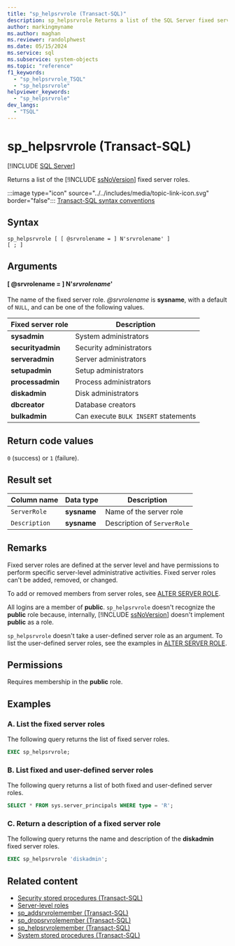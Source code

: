 ```yaml
---
title: "sp_helpsrvrole (Transact-SQL)"
description: sp_helpsrvrole Returns a list of the SQL Server fixed server roles.
author: markingmyname
ms.author: maghan
ms.reviewer: randolphwest
ms.date: 05/15/2024
ms.service: sql
ms.subservice: system-objects
ms.topic: "reference"
f1_keywords:
  - "sp_helpsrvrole_TSQL"
  - "sp_helpsrvrole"
helpviewer_keywords:
  - "sp_helpsrvrole"
dev_langs:
  - "TSQL"
---
```

# sp_helpsrvrole (Transact-SQL)

[!INCLUDE [SQL Server](../../includes/applies-to-version/sqlserver.md)]

Returns a list of the [!INCLUDE [ssNoVersion](../../includes/ssnoversion-md.md)] fixed server roles.

:::image type="icon" source="../../includes/media/topic-link-icon.svg" border="false"::: [Transact-SQL syntax conventions](../../t-sql/language-elements/transact-sql-syntax-conventions-transact-sql.md)

## Syntax

```syntaxsql
sp_helpsrvrole [ [ @srvrolename = ] N'srvrolename' ]
[ ; ]
```

## Arguments

#### [ @srvrolename = ] N'*srvrolename*'

The name of the fixed server role. *@srvrolename* is **sysname**, with a default of `NULL`, and can be one of the following values.

| Fixed server role | Description |
| --- | --- |
| **sysadmin** | System administrators |
| **securityadmin** | Security administrators |
| **serveradmin** | Server administrators |
| **setupadmin** | Setup administrators |
| **processadmin** | Process administrators |
| **diskadmin** | Disk administrators |
| **dbcreator** | Database creators |
| **bulkadmin** | Can execute `BULK INSERT` statements |

## Return code values

`0` (success) or `1` (failure).

## Result set

| Column name | Data type | Description |
| --- | --- | --- |
| `ServerRole` | **sysname** | Name of the server role |
| `Description` | **sysname** | Description of `ServerRole` |

## Remarks

Fixed server roles are defined at the server level and have permissions to perform specific server-level administrative activities. Fixed server roles can't be added, removed, or changed.

To add or removed members from server roles, see [ALTER SERVER ROLE](../../t-sql/statements/alter-server-role-transact-sql.md).

All logins are a member of **public**. `sp_helpsrvrole` doesn't recognize the **public** role because, internally, [!INCLUDE [ssNoVersion](../../includes/ssnoversion-md.md)] doesn't implement **public** as a role.

`sp_helpsrvrole` doesn't take a user-defined server role as an argument. To list the user-defined server roles, see the examples in [ALTER SERVER ROLE](../../t-sql/statements/alter-server-role-transact-sql.md).

## Permissions

Requires membership in the **public** role.

## Examples

### A. List the fixed server roles

The following query returns the list of fixed server roles.

```sql
EXEC sp_helpsrvrole;
```

### B. List fixed and user-defined server roles

The following query returns a list of both fixed and user-defined server roles.

```sql
SELECT * FROM sys.server_principals WHERE type = 'R';
```

### C. Return a description of a fixed server role

The following query returns the name and description of the **diskadmin** fixed server roles.

```sql
EXEC sp_helpsrvrole 'diskadmin';
```

## Related content

- [Security stored procedures (Transact-SQL)](security-stored-procedures-transact-sql.md)
- [Server-level roles](../security/authentication-access/server-level-roles.md)
- [sp_addsrvrolemember (Transact-SQL)](sp-addsrvrolemember-transact-sql.md)
- [sp_dropsrvrolemember (Transact-SQL)](sp-dropsrvrolemember-transact-sql.md)
- [sp_helpsrvrolemember (Transact-SQL)](sp-helpsrvrolemember-transact-sql.md)
- [System stored procedures (Transact-SQL)](system-stored-procedures-transact-sql.md)
